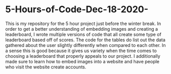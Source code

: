 # 5-Hours-of-Code-Dec-18-2020-
This is my repository for the 5 hour project just before the winter break. In order to get a better understanding of embedding images and creating a leaderboard,
I wrote multiple versions of code that all create some type of leaderboard based off of scores. The code for the tables do list out the data gathered about the user slightly differently when compared to each other. In a sense this is good because it gives us variety when the time comes to choosing a leaderboard that properly appeals to our project. I additionally made sure to learn how to embed images into a website and have people who visit the website create accounts.
